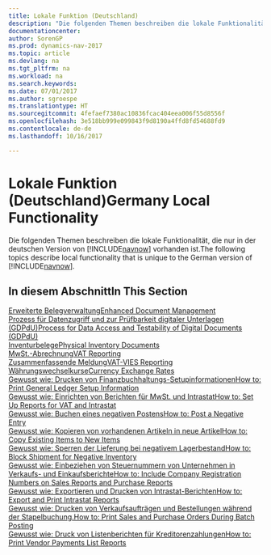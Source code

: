 ```yaml
---
title: Lokale Funktion (Deutschland)
description: "Die folgenden Themen beschreiben die lokale Funktionalität in der deutschen Version von [!INCLUDE[navnow](../../includes/navnow_md.md)]."
documentationcenter: 
author: SorenGP
ms.prod: dynamics-nav-2017
ms.topic: article
ms.devlang: na
ms.tgt_pltfrm: na
ms.workload: na
ms.search.keywords: 
ms.date: 07/01/2017
ms.author: sgroespe
ms.translationtype: HT
ms.sourcegitcommit: 4fefaef7380ac10836fcac404eea006f55d8556f
ms.openlocfilehash: 3e518bb999e099843f9d8190a4ffd8fd54688fd9
ms.contentlocale: de-de
ms.lasthandoff: 10/16/2017

---
```

# <a name="germany-local-functionality"></a><span data-ttu-id="ef32c-103">Lokale Funktion (Deutschland)</span><span class="sxs-lookup"><span data-stu-id="ef32c-103">Germany Local Functionality</span></span>
<span data-ttu-id="ef32c-104">Die folgenden Themen beschreiben die lokale Funktionalität, die nur in der deutschen Version von [!INCLUDE[navnow](../../includes/navnow_md.md)] vorhanden ist.</span><span class="sxs-lookup"><span data-stu-id="ef32c-104">The following topics describe local functionality that is unique to the German version of [!INCLUDE[navnow](../../includes/navnow_md.md)].</span></span>  

## <a name="in-this-section"></a><span data-ttu-id="ef32c-105">In diesem Abschnitt</span><span class="sxs-lookup"><span data-stu-id="ef32c-105">In This Section</span></span>  
  [<span data-ttu-id="ef32c-106">Erweiterte Belegverwaltung</span><span class="sxs-lookup"><span data-stu-id="ef32c-106">Enhanced Document Management</span></span>](enhanced-document-management.md)  
  [<span data-ttu-id="ef32c-107">Prozess für Datenzugriff und zur Prüfbarkeit digitaler Unterlagen (GDPdU)</span><span class="sxs-lookup"><span data-stu-id="ef32c-107">Process for Data Access and Testability of Digital Documents (GDPdU)</span></span>](process-for-data-access-and-testability-of-digital-documents-gdpdu-.md)  
  [<span data-ttu-id="ef32c-108">Inventurbelege</span><span class="sxs-lookup"><span data-stu-id="ef32c-108">Physical Inventory Documents</span></span>](physical-inventory-documents.md)  
  [<span data-ttu-id="ef32c-109">MwSt.-Abrechnung</span><span class="sxs-lookup"><span data-stu-id="ef32c-109">VAT Reporting</span></span>](vat-reporting.md)  
  [<span data-ttu-id="ef32c-110">Zusammenfassende Meldung</span><span class="sxs-lookup"><span data-stu-id="ef32c-110">VAT-VIES Reporting</span></span>](../Denmark/vat-vies-reporting.md)  
  [<span data-ttu-id="ef32c-111">Währungswechselkurse</span><span class="sxs-lookup"><span data-stu-id="ef32c-111">Currency Exchange Rates</span></span>](currency-exchange-rates.md)  
  [<span data-ttu-id="ef32c-112">Gewusst wie: Drucken von Finanzbuchhaltungs-Setupinformationen</span><span class="sxs-lookup"><span data-stu-id="ef32c-112">How to: Print General Ledger Setup Information</span></span>](how-to-print-general-ledger-setup-information.md)  
  [<span data-ttu-id="ef32c-113">Gewusst wie: Einrichten von Berichten für MwSt. und Intrastat</span><span class="sxs-lookup"><span data-stu-id="ef32c-113">How to: Set Up Reports for VAT and Intrastat</span></span>](how-to-set-up-reports-for-vat-and-intrastat.md)  
  [<span data-ttu-id="ef32c-114">Gewusst wie: Buchen eines negativen Postens</span><span class="sxs-lookup"><span data-stu-id="ef32c-114">How to: Post a Negative Entry</span></span>](how-to-post-a-negative-entry.md)  
  [<span data-ttu-id="ef32c-115">Gewusst wie: Kopieren von vorhandenen Artikeln in neue Artikel</span><span class="sxs-lookup"><span data-stu-id="ef32c-115">How to: Copy Existing Items to New Items</span></span>](how-to-copy-existing-items-to-new-items.md)  
  [<span data-ttu-id="ef32c-116">Gewusst wie: Sperren der Lieferung bei negativem Lagerbestand</span><span class="sxs-lookup"><span data-stu-id="ef32c-116">How to: Block Shipment for Negative Inventory</span></span>](how-to-block-shipment-for-negative-inventory.md)  
  [<span data-ttu-id="ef32c-117">Gewusst wie: Einbeziehen von Steuernummern von Unternehmen in Verkaufs- und Einkaufsberichte</span><span class="sxs-lookup"><span data-stu-id="ef32c-117">How to: Include Company Registration Numbers on Sales Reports and Purchase Reports</span></span>](how-to-include-company-registration-numbers-on-sales-reports-and-purchase-reports.md)  
  [<span data-ttu-id="ef32c-118">Gewusst wie: Exportieren und Drucken von Intrastat-Berichten</span><span class="sxs-lookup"><span data-stu-id="ef32c-118">How to: Export and Print Intrastat Reports</span></span>](how-to-export-and-print-intrastat-reports.md)  
  [<span data-ttu-id="ef32c-119">Gewusst wie: Drucken von Verkaufsaufträgen und Bestellungen während der Stapelbuchung.</span><span class="sxs-lookup"><span data-stu-id="ef32c-119">How to: Print Sales and Purchase Orders During Batch Posting</span></span>](how-to-print-sales-and-purchase-orders-during-batch-posting.md)  
  [<span data-ttu-id="ef32c-120">Gewusst wie: Druck von Listenberichten für Kreditorenzahlungen</span><span class="sxs-lookup"><span data-stu-id="ef32c-120">How to: Print Vendor Payments List Reports</span></span>](how-to-print-vendor-payments-list-reports.md)  

